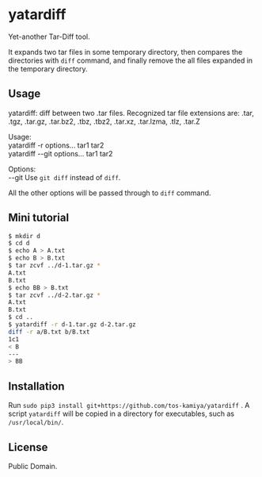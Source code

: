 # yatardiff

Yet-another Tar-Diff tool.

It expands two tar files in some temporary directory,
then compares the directories with `diff` command,
and finally remove the all files expanded in the temporary directory.

## Usage

yatardiff: diff between two .tar files.
Recognized tar file extensions are: .tar, .tgz, .tar.gz, .tar.bz2, .tbz, .tbz2, .tar.xz, .tar.lzma, .tlz, .tar.Z

Usage:  
  yatardiff -r options... tar1 tar2  
  yatardiff --git options... tar1 tar2  

Options:  
  --git     Use `git diff` instead of `diff`.  

All the other options will be passed through to `diff` command.

## Mini tutorial

```sh
$ mkdir d
$ cd d
$ echo A > A.txt
$ echo B > B.txt
$ tar zcvf ../d-1.tar.gz *
A.txt
B.txt
$ echo BB > B.txt
$ tar zcvf ../d-2.tar.gz *
A.txt
B.txt
$ cd ..
$ yatardiff -r d-1.tar.gz d-2.tar.gz
diff -r a/B.txt b/B.txt
1c1
< B
---
> BB
```


## Installation

Run `sudo pip3 install git+https://github.com/tos-kamiya/yatardiff` .
A script `yatardiff` will be copied in a directory for executables, such as `/usr/local/bin/`.

## License

Public Domain.

